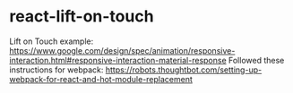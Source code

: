 # react-lift-on-touch
Lift on Touch example: https://www.google.com/design/spec/animation/responsive-interaction.html#responsive-interaction-material-response
Followed these instructions for webpack: https://robots.thoughtbot.com/setting-up-webpack-for-react-and-hot-module-replacement